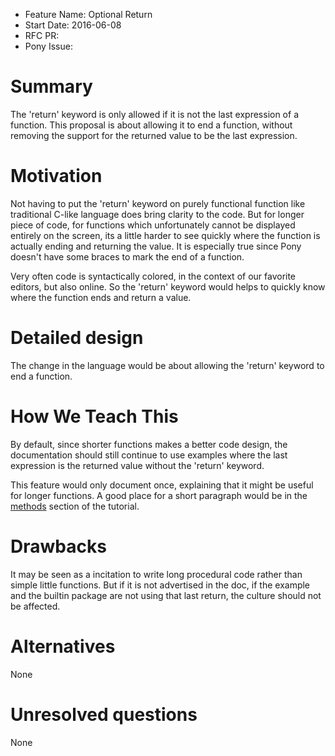 - Feature Name: Optional Return
- Start Date: 2016-06-08
- RFC PR:
- Pony Issue:

# Summary

The 'return' keyword is only allowed if it is not the last expression of a function. This proposal is about allowing it to end a function, without removing the support for the returned value to be the last expression.

# Motivation

Not having to put the 'return' keyword on purely functional function like traditional C-like language does bring clarity to the code. But for longer piece of code, for functions which unfortunately cannot be displayed entirely on the screen, its a little harder to see quickly where the function is actually ending and returning the value. It is especially true since Pony doesn't have some braces to mark the end of a function.

Very often code is syntactically colored, in the context of our favorite editors, but also online. So the 'return' keyword would helps to quickly know where the function ends and return a value.

# Detailed design

The change in the language would be about allowing the 'return' keyword to end a function.

# How We Teach This

By default, since shorter functions makes a better code design, the documentation should still continue to use examples where the last expression is the returned value without the 'return' keyword.

This feature would only document once, explaining that it might be useful for longer functions. A good place for a short paragraph would be in the [methods](http://tutorial.ponylang.org/expressions/methods.html) section of the tutorial.

# Drawbacks

It may be seen as a incitation to write long procedural code rather than simple little functions. But if it is not advertised in the doc, if the example and the builtin package are not using that last return, the culture should not be affected.

# Alternatives

None

# Unresolved questions

None
